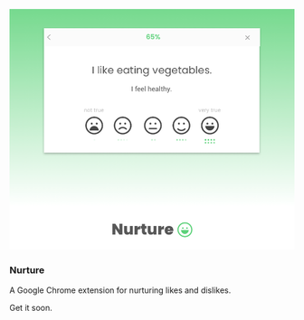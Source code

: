 ![Image of Nurture App](https://github.com/benreimer9/nurture/blob/master/images/nurtureImg2.png)

### Nurture

A Google Chrome extension for nurturing likes and dislikes.

Get it soon. 

